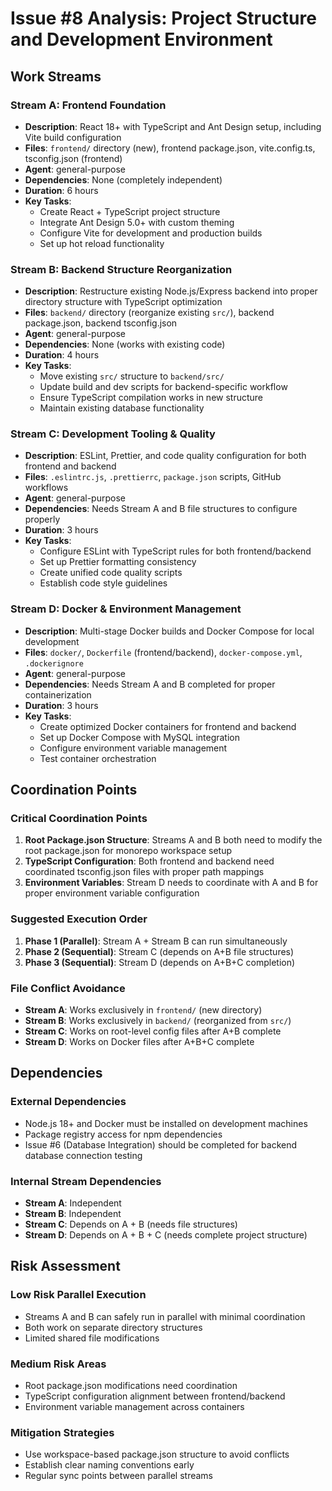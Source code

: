 # Issue #8 Analysis: Project Structure and Development Environment

## Work Streams

### Stream A: Frontend Foundation
- **Description**: React 18+ with TypeScript and Ant Design setup, including Vite build configuration
- **Files**: `frontend/` directory (new), frontend package.json, vite.config.ts, tsconfig.json (frontend)
- **Agent**: general-purpose
- **Dependencies**: None (completely independent)
- **Duration**: 6 hours
- **Key Tasks**:
  - Create React + TypeScript project structure
  - Integrate Ant Design 5.0+ with custom theming
  - Configure Vite for development and production builds
  - Set up hot reload functionality

### Stream B: Backend Structure Reorganization
- **Description**: Restructure existing Node.js/Express backend into proper directory structure with TypeScript optimization
- **Files**: `backend/` directory (reorganize existing `src/`), backend package.json, backend tsconfig.json
- **Agent**: general-purpose  
- **Dependencies**: None (works with existing code)
- **Duration**: 4 hours
- **Key Tasks**:
  - Move existing `src/` structure to `backend/src/`
  - Update build and dev scripts for backend-specific workflow
  - Ensure TypeScript compilation works in new structure
  - Maintain existing database functionality

### Stream C: Development Tooling & Quality
- **Description**: ESLint, Prettier, and code quality configuration for both frontend and backend
- **Files**: `.eslintrc.js`, `.prettierrc`, `package.json` scripts, GitHub workflows
- **Agent**: general-purpose
- **Dependencies**: Needs Stream A and B file structures to configure properly
- **Duration**: 3 hours
- **Key Tasks**:
  - Configure ESLint with TypeScript rules for both frontend/backend
  - Set up Prettier formatting consistency
  - Create unified code quality scripts
  - Establish code style guidelines

### Stream D: Docker & Environment Management
- **Description**: Multi-stage Docker builds and Docker Compose for local development
- **Files**: `docker/`, `Dockerfile` (frontend/backend), `docker-compose.yml`, `.dockerignore`
- **Agent**: general-purpose
- **Dependencies**: Needs Stream A and B completed for proper containerization
- **Duration**: 3 hours
- **Key Tasks**:
  - Create optimized Docker containers for frontend and backend
  - Set up Docker Compose with MySQL integration
  - Configure environment variable management
  - Test container orchestration

## Coordination Points

### Critical Coordination Points
1. **Root Package.json Structure**: Streams A and B both need to modify the root package.json for monorepo workspace setup
2. **TypeScript Configuration**: Both frontend and backend need coordinated tsconfig.json files with proper path mappings
3. **Environment Variables**: Stream D needs to coordinate with A and B for proper environment variable configuration

### Suggested Execution Order
1. **Phase 1 (Parallel)**: Stream A + Stream B can run simultaneously
2. **Phase 2 (Sequential)**: Stream C (depends on A+B file structures)  
3. **Phase 3 (Sequential)**: Stream D (depends on A+B+C completion)

### File Conflict Avoidance
- **Stream A**: Works exclusively in `frontend/` (new directory)
- **Stream B**: Works exclusively in `backend/` (reorganized from `src/`)
- **Stream C**: Works on root-level config files after A+B complete
- **Stream D**: Works on Docker files after A+B+C complete

## Dependencies

### External Dependencies
- Node.js 18+ and Docker must be installed on development machines
- Package registry access for npm dependencies
- Issue #6 (Database Integration) should be completed for backend database connection testing

### Internal Stream Dependencies
- **Stream A**: Independent
- **Stream B**: Independent
- **Stream C**: Depends on A + B (needs file structures)
- **Stream D**: Depends on A + B + C (needs complete project structure)

## Risk Assessment

### Low Risk Parallel Execution
- Streams A and B can safely run in parallel with minimal coordination
- Both work on separate directory structures
- Limited shared file modifications

### Medium Risk Areas
- Root package.json modifications need coordination
- TypeScript configuration alignment between frontend/backend
- Environment variable management across containers

### Mitigation Strategies
- Use workspace-based package.json structure to avoid conflicts
- Establish clear naming conventions early
- Regular sync points between parallel streams